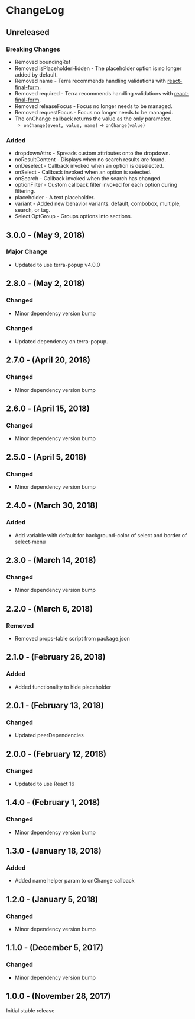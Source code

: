 ChangeLog
=========

Unreleased
----------
### Breaking Changes
* Removed boundingRef
* Removed isPlaceholderHidden - The placeholder option is no longer added by default.
* Removed name - Terra recommends handling validations with [react-final-form](https://github.com/final-form/react-final-form).
* Removed required - Terra recommends handling validations with [react-final-form](https://github.com/final-form/react-final-form).
* Removed releaseFocus - Focus no longer needs to be managed.
* Removed requestFocus - Focus no longer needs to be managed.
* The onChange callback returns the value as the only parameter.
  * `onChange(event, value, name)` -> `onChange(value)`


### Added
* dropdownAttrs - Spreads custom attributes onto the dropdown.
* noResultContent - Displays when no search results are found.
* onDeselect - Callback invoked when an option is deselected.
* onSelect - Callback invoked when an option is selected.
* onSearch - Callback invoked when the search has changed.
* optionFilter - Custom callback filter invoked for each option during filtering.
* placeholder - A text placeholder.
* variant - Added new behavior variants. default, combobox, multiple, search, or tag.
* Select.OptGroup - Groups options into sections.

3.0.0 - (May 9, 2018)
------------------
### Major Change
* Updated to use terra-popup v4.0.0

2.8.0 - (May 2, 2018)
------------------
### Changed
* Minor dependency version bump

### Changed
* Updated dependency on terra-popup.

2.7.0 - (April 20, 2018)
------------------
### Changed
* Minor dependency version bump

2.6.0 - (April 15, 2018)
------------------
### Changed
* Minor dependency version bump

2.5.0 - (April 5, 2018)
------------------
### Changed
* Minor dependency version bump

2.4.0 - (March 30, 2018)
------------------
### Added
* Add variable with default for background-color of select and border of select-menu

2.3.0 - (March 14, 2018)
------------------
### Changed
* Minor dependency version bump

2.2.0 - (March 6, 2018)
------------------
### Removed
* Removed props-table script from package.json

2.1.0 - (February 26, 2018)
------------------
### Added
* Added functionality to hide placeholder

2.0.1 - (February 13, 2018)
------------------
### Changed
* Updated peerDependencies

2.0.0 - (February 12, 2018)
------------------
### Changed
* Updated to use React 16

1.4.0 - (February 1, 2018)
------------------
### Changed
* Minor dependency version bump

1.3.0 - (January 18, 2018)
------------------
### Added
* Added name helper param to onChange callback

1.2.0 - (January 5, 2018)
------------------
### Changed
* Minor dependency version bump

1.1.0 - (December 5, 2017)
------------------
### Changed
* Minor dependency version bump

1.0.0 - (November 28, 2017)
------------------
Initial stable release
